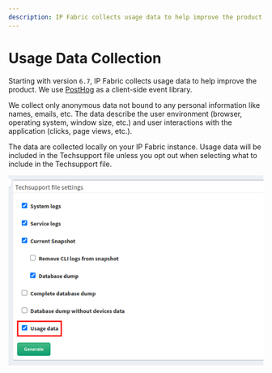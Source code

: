 ```yaml
---
description: IP Fabric collects usage data to help improve the product.
---
```


# Usage Data Collection

Starting with version `6.7`, IP Fabric collects usage data to help improve the
product. We use [PostHog](https://posthog.com) as a client-side event library.

We collect only anonymous data not bound to any personal information like names,
emails, etc. The data describe the user environment (browser, operating system,
window size, etc.) and user interactions with the application (clicks, page
views, etc.).

The data are collected locally on your IP Fabric instance. Usage data will be
included in the Techsupport file unless you opt out when selecting what to
include in the Techsupport file.

![Techsupport file settings - Usage data](usage_data_techsupport.png)
